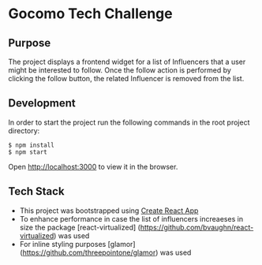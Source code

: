 # Gocomo Tech Challenge

## Purpose
The project displays a frontend widget for a list of Influencers that a user might be interested to follow. Once the follow action is performed by clicking the follow button, the related Influencer is removed from the list.

## Development

In order to start the project run the following commands in the root project directory: 
```
$ npm install
$ npm start 
```
Open [http://localhost:3000](http://localhost:3000) to view it in the browser.

## Tech Stack

* This project was bootstrapped using [Create React App](https://github.com/facebook/create-react-app)
* To enhance performance in case the list of influencers increaeses in size the package [react-virtualized] (https://github.com/bvaughn/react-virtualized) was used 
* For inline styling purposes [glamor] (https://github.com/threepointone/glamor) was used 


